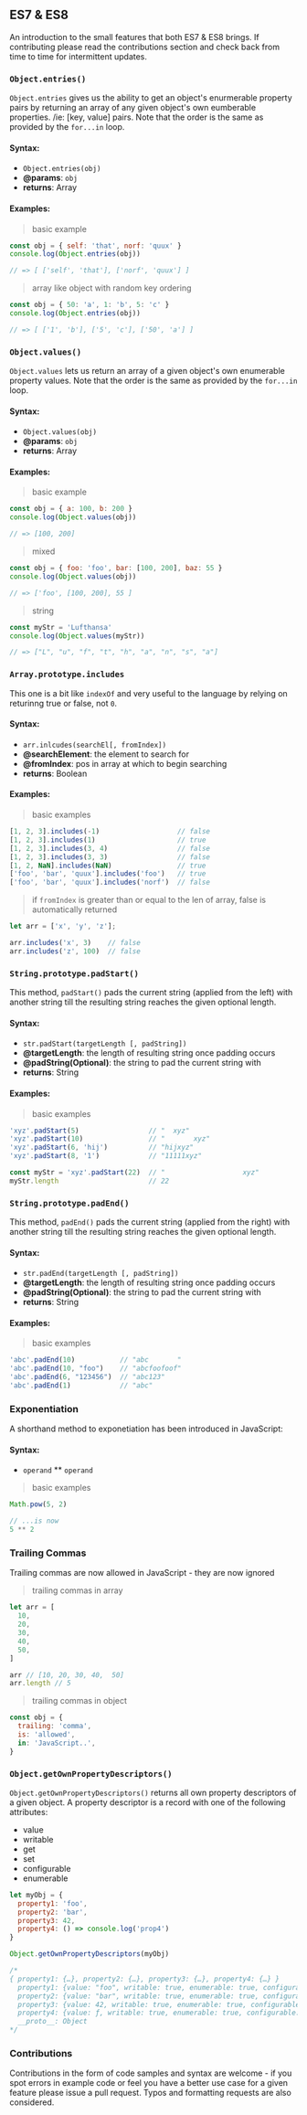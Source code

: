 ## ES7 & ES8

An introduction to the small features that both ES7 & ES8 brings. If contributing please read the contributions section 
and check back from time to time for intermittent updates.

### `Object.entries()`

`Object.entries` gives us the ability to get an object's enurmerable property pairs by returning an array of any given
object's own eumberable properties. /ie: [key, value] pairs. Note that the order is the same as provided by the `for...in` loop.

#### Syntax:

* `Object.entries(obj)`
* **@params**: `obj`
* **returns**: Array

#### Examples:

> basic example

```javascript
const obj = { self: 'that', norf: 'quux' }
console.log(Object.entries(obj))

// => [ ['self', 'that'], ['norf', 'quux'] ]
```

> array like object with random key ordering
```javascript
const obj = { 50: 'a', 1: 'b', 5: 'c' }
console.log(Object.entries(obj)) 

// => [ ['1', 'b'], ['5', 'c'], ['50', 'a'] ]
```

### `Object.values()`

`Object.values` lets us return an array of a given object's own enumerable property values. Note that the order is the
same as provided by the `for...in` loop.

#### Syntax:

* `Object.values(obj)`
* **@params**: `obj`
* **returns**: Array

#### Examples:

> basic example

```javascript
const obj = { a: 100, b: 200 }
console.log(Object.values(obj))

// => [100, 200]
```

> mixed
```javascript
const obj = { foo: 'foo', bar: [100, 200], baz: 55 }
console.log(Object.values(obj)) 

// => ['foo', [100, 200], 55 ]
```

> string
```javascript
const myStr = 'Lufthansa'
console.log(Object.values(myStr))

// => ["L", "u", "f", "t", "h", "a", "n", "s", "a"]
```

### `Array.prototype.includes`
This one is a bit like `indexOf` and very useful to the language by relying on returinng true or false, not `0`. 


#### Syntax:

* `arr.inlcudes(searchEl[, fromIndex])`
* **@searchElement**: the element to search for
* **@fromIndex**: pos in array at which to begin searching
* **returns**: Boolean

#### Examples:

> basic examples

```javascript
[1, 2, 3].includes(-1)                   // false
[1, 2, 3].includes(1)                    // true
[1, 2, 3].includes(3, 4)                 // false
[1, 2, 3].includes(3, 3)                 // false
[1, 2, NaN].includes(NaN)                // true
['foo', 'bar', 'quux'].includes('foo')   // true
['foo', 'bar', 'quux'].includes('norf')  // false
```

> if `fromIndex` is greater than or equal to the len of array, false is automatically returned
```javascript
let arr = ['x', 'y', 'z'];

arr.includes('x', 3)    // false
arr.includes('z', 100)  // false
```

### `String.prototype.padStart()`
This method, `padStart()` pads the current string (applied from the left) with another string till the
resulting string reaches the given optional length. 


#### Syntax:

* `str.padStart(targetLength [, padString])`
* **@targetLength**: the length of resulting string once padding occurs
* **@padString(Optional)**: the string to pad the current string with
* **returns**: String

#### Examples:

> basic examples

```javascript
'xyz'.padStart(5)                 // "  xyz"
'xyz'.padStart(10)                // "       xyz"
'xyz'.padStart(6, 'hij')          // "hijxyz"
'xyz'.padStart(8, '1')            // "11111xyz"

const myStr = 'xyz'.padStart(22)  // "                   xyz"
myStr.length                      // 22
```

### `String.prototype.padEnd()`
This method, `padEnd()` pads the current string (applied from the right) with another string till the
resulting string reaches the given optional length. 


#### Syntax:

* `str.padEnd(targetLength [, padString])`
* **@targetLength**: the length of resulting string once padding occurs
* **@padString(Optional)**: the string to pad the current string with
* **returns**: String

#### Examples:

> basic examples

```javascript
'abc'.padEnd(10)           // "abc       "
'abc'.padEnd(10, "foo")    // "abcfoofoof"
'abc'.padEnd(6, "123456")  // "abc123"
'abc'.padEnd(1)            // "abc"
```

### Exponentiation
A shorthand method to exponetiation has been introduced in JavaScript:

#### Syntax:

* `operand` ** `operand`

> basic examples
```javascript
Math.pow(5, 2)

// ...is now
5 ** 2
```

### Trailing Commas
Trailing commas are now allowed in JavaScript - they are now ignored

> trailing commas in array

```javascript
let arr = [
  10,
  20,
  30,
  40,
  50,  
]

arr // [10, 20, 30, 40,  50]
arr.length // 5 
```

> trailing commas in object
```javascript
const obj = {
  trailing: 'comma',
  is: 'allowed',
  in: 'JavaScript..', 
}
```

### `Object.getOwnPropertyDescriptors()`
`Object.getOwnPropertyDescriptors()` returns all own property descriptors of a given object. A property descriptor
is a record with one of the following attributes:

* value
* writable
* get
* set
* configurable
* enumerable

```javascript
let myObj = {
  property1: 'foo',
  property2: 'bar',
  property3: 42,
  property4: () => console.log('prop4')  
}

Object.getOwnPropertyDescriptors(myObj)

/*
{ property1: {…}, property2: {…}, property3: {…}, property4: {…} }
  property1: {value: "foo", writable: true, enumerable: true, configurable: true}
  property2: {value: "bar", writable: true, enumerable: true, configurable: true}
  property3: {value: 42, writable: true, enumerable: true, configurable: true}
  property4: {value: ƒ, writable: true, enumerable: true, configurable: true}
  __proto__: Object
*/
```

### Contributions

Contributions in the form of code samples and syntax are welcome - if you spot errors in example code or feel you have a better 
use case for a given feature please issue a pull request. Typos and formatting requests are also considered.
